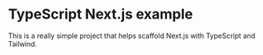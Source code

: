 # TypeScript Next.js example

This is a really simple project that helps scaffold Next.js with TypeScript and Tailwind.